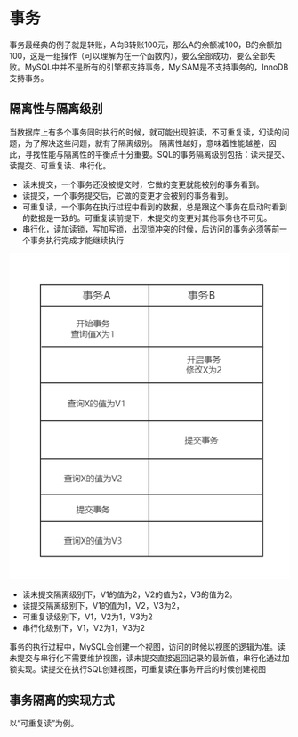 # 事务
事务最经典的例子就是转账，A向B转账100元，那么A的余额减100，B的余额加100，这是一组操作（可以理解为在一个函数内），要么全部成功，要么全部失败。MySQL中并不是所有的引擎都支持事务，MyISAM是不支持事务的，InnoDB支持事务。
## 隔离性与隔离级别
当数据库上有多个事务同时执行的时候，就可能出现脏读，不可重复读，幻读的问题，为了解决这些问题，就有了隔离级别。
隔离性越好，意味着性能越差，因此，寻找性能与隔离性的平衡点十分重要。SQL的事务隔离级别包括：读未提交、读提交、可重复读、串行化。
* 读未提交，一个事务还没被提交时，它做的变更就能被别的事务看到。
* 读提交，一个事务提交后，它做的变更才会被别的事务看到。
* 可重复读，一个事务在执行过程中看到的数据，总是跟这个事务在启动时看到的数据是一致的。可重复读前提下，未提交的变更对其他事务也不可见。
* 串行化，读加读锁，写加写锁，出现锁冲突的时候，后访问的事务必须等前一个事务执行完成才能继续执行

![事务小练习](/MySQL/Asset/事务练习.png)
* 读未提交隔离级别下，V1的值为2，V2的值为2，V3的值为2。
* 读提交隔离级别下，V1的值为1，V2，V3为2，
* 可重复读级别下，V1，V2为1，V3为2
* 串行化级别下，V1，V2为1，V3为2

事务的执行过程中，MySQL会创建一个视图，访问的时候以视图的逻辑为准。读未提交与串行化不需要维护视图，读未提交直接返回记录的最新值，串行化通过加锁实现。读提交在执行SQL创建视图，可重复读在事务开启的时候创建视图
## 事务隔离的实现方式
以“可重复读”为例。

